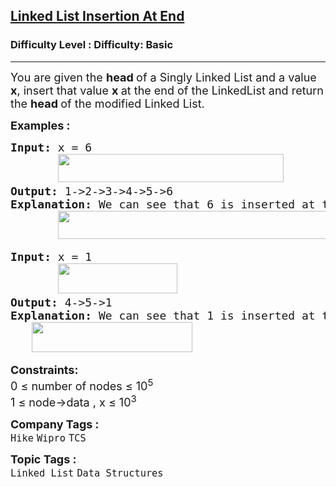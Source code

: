 <h2><a href="https://www.geeksforgeeks.org/problems/linked-list-insertion-1587115620/1?page=1&category=Linked%20List&sortBy=difficulty">Linked List Insertion At End</a></h2><h3>Difficulty Level : Difficulty: Basic</h3><hr><div class="problems_problem_content__Xm_eO"><p><span style="font-size: 18px;">You are given the <strong>head </strong>of a Singly Linked List and a value <strong>x</strong>, insert that value <strong>x </strong>at the end of the LinkedList and return the <strong>head </strong>of the modified Linked List.</span></p>
<p><span style="font-size: 18px;"><strong>Examples :</strong></span></p>
<pre><span style="font-size: 18px;"><strong>Input: </strong>x = 6<br> &nbsp; &nbsp; &nbsp; <img src="https://media.geeksforgeeks.org/img-practice/prod/addEditProblem/700525/Web/Other/blobid0_1754907658.webp" width="361" height="45"><br><strong>Output: </strong>1-&gt;2-&gt;3-&gt;4-&gt;5-&gt;6<strong>
Explanation: </strong>We can see that 6 is inserted at the end of the linkedlist<strong>.<br>       <img src="https://media.geeksforgeeks.org/img-practice/prod/addEditProblem/700525/Web/Other/blobid0_1754888953.webp" width="430" height="45"></strong></span>
</pre>
<pre><span style="font-size: 18px;"><strong>Input: </strong>x = 1<br>       <img src="https://media.geeksforgeeks.org/img-practice/prod/addEditProblem/700525/Web/Other/blobid1_1754889087.webp" width="191" height="48"><br></span><span style="font-size: 18px;"><strong>Output: </strong>4-&gt;5-&gt;1<br><strong>Explanation: </strong>We can see that 1 is inserted at the end of the linkedlist<strong style="font-family: -apple-system, BlinkMacSystemFont, 'Segoe UI', Roboto, Oxygen, Ubuntu, Cantarell, 'Open Sans', 'Helvetica Neue', sans-serif;">.<br>        <img src="https://media.geeksforgeeks.org/img-practice/prod/addEditProblem/700525/Web/Other/blobid2_1754889156.webp" width="257" height="48"></strong><strong><br></strong></span></pre>
<p><span style="font-size: 18px;"><strong>Constraints:</strong><br>0 ≤ number of nodes ≤ 10<sup>5<br></sup>1 ≤ node-&gt;data , x ≤ 10<sup>3</sup><sup><br></sup></span></p></div><p><span style=font-size:18px><strong>Company Tags : </strong><br><code>Hike</code>&nbsp;<code>Wipro</code>&nbsp;<code>TCS</code>&nbsp;<br><p><span style=font-size:18px><strong>Topic Tags : </strong><br><code>Linked List</code>&nbsp;<code>Data Structures</code>&nbsp;